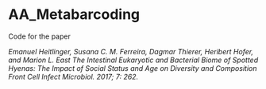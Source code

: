 # AA_Metabarcoding


Code for the paper

_Emanuel Heitlinger, Susana C. M. Ferreira, Dagmar Thierer, Heribert Hofer, and Marion L. East
The Intestinal Eukaryotic and Bacterial Biome of Spotted Hyenas: The Impact of Social Status and Age on Diversity and Composition
Front Cell Infect Microbiol. 2017; 7: 262._




